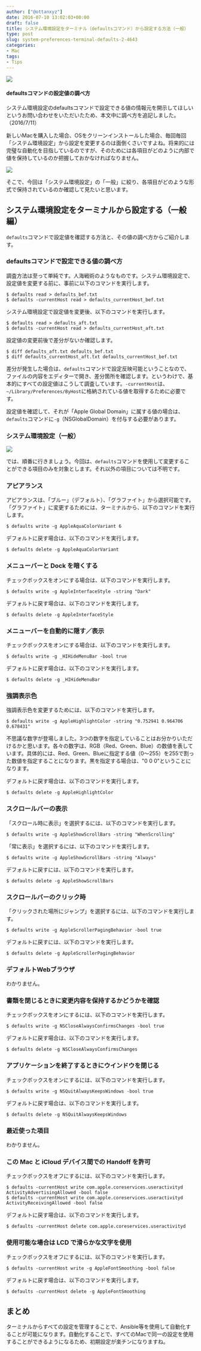```yaml
---
author: ["@ottanxyz"]
date: 2016-07-10 13:02:03+00:00
draft: false
title: システム環境設定をターミナル（defaultsコマンド）から設定する方法（一般）
type: post
slug: system-preferences-terminal-defaults-2-4643
categories:
- Mac
tags:
- Tips
---
```


![](/uploads/2016/07/160710-5782414370ec5.jpg)









#### defaultsコマンドの設定値の調べ方




システム環境設定のdefaultsコマンドで設定できる値の情報元を開示してほしいというお問い合わせをいただいたため、本文中に調べ方を追記しました。（2016/7/11）








新しいMacを購入した場合、OSをクリーンインストールした場合、毎回毎回「システム環境設定」から設定を変更するのは面倒くさいですよね。将来的には完璧な自動化を目指しているのですが、そのためには各項目がどのように内部で値を保持しているのか把握しておかなければなりません。





![](/uploads/2016/07/160710-5782414f09ee9.png)






そこで、今回は「システム環境設定」の「一般」に絞り、各項目がどのような形式で保持されているのか確認して見たいと思います。





## システム環境設定をターミナルから設定する（一般編）





`defaults`コマンドで設定値を確認する方法と、その値の調べ方からご紹介します。





### defaultsコマンドで設定できる値の調べ方





調査方法は至って単純です。人海戦術のようなものです。システム環境設定で、設定値を変更する前に、事前に以下のコマンドを実行します。




    
    $ defaults read > defaults_bef.txt
    $ defaults -currentHost read > defaults_currentHost_bef.txt





システム環境設定で設定値を変更後、以下のコマンドを実行します。




    
    $ defaults read > defaults_aft.txt
    $ defaults -currentHost read > defaults_currentHost_aft.txt





設定値の変更前後で差分がないか確認します。




    
    $ diff defaults_aft.txt defaults_bef.txt
    $ diff defaults_currentHost_aft.txt defaults_currentHost_bef.txt





差分が発生した場合は、`defaults`コマンドで設定反映可能ということなので、ファイルの内容をエディターで開き、差分箇所を確認します。というわけで、基本的にすべての設定値はこうして調査しています。`-currentHost`は、`~/Library/Preferences/ByHost`に格納されている値を取得するために必要です。





設定値を確認して、それが「Apple Global Domain」に属する値の場合は、`defaults`コマンドに`-g`（NSGlobalDomain）を付与する必要があります。





### システム環境設定（一般）





![](/uploads/2016/07/160710-57824156abd26.png)






では、順番に行きましょう。今回は、`defaults`コマンドを使用して変更することができる項目のみを対象とします。それ以外の項目については不明です。





### アピアランス





アピアランスは、「ブルー」（デフォルト）、「グラファイト」から選択可能です。「グラファイト」に変更するためには、ターミナルから、以下のコマンドを実行します。




    
    $ defaults write -g AppleAquaColorVariant 6





デフォルトに戻す場合は、以下のコマンドを実行します。




    
    $ defaults delete -g AppleAquaColorVariant





### メニューバーと Dock を暗くする





チェックボックスをオンにする場合は、以下のコマンドを実行します。




    
    $ defaults write -g AppleInterfaceStyle -string "Dark"





デフォルトに戻す場合は、以下のコマンドを実行します。




    
    $ defaults delete -g AppleInterfaceStyle  





### メニューバーを自動的に隠す／表示





チェックボックスをオンにする場合は、以下のコマンドを実行します。




    
    $ defaults write -g _HIHideMenuBar -bool true





デフォルトに戻す場合は、以下のコマンドを実行します。




    
    $ defaults delete -g _HIHideMenuBar





### 強調表示色





強調表示色を変更するためには、以下のコマンドを実行します。




    
    $ defaults write -g AppleHighlightColor -string "0.752941 0.964706 0.678431"





不思議な数字が登場しました。3つの数字を指定していることはお分かりいただけるかと思います。各々の数字は、RGB（Red、Green、Blue）の数値を表しています。具体的には、Red、Green、Blueに指定する値（0〜255）を255で割った数値を指定することになります。黒を指定する場合は、"0 0 0"ということになります。





デフォルトに戻す場合は、以下のコマンドを実行します。




    
    $ defaults delete -g AppleHighlightColor





### スクロールバーの表示





「スクロール時に表示」を選択するには、以下のコマンドを実行します。




    
    $ defaults write -g AppleShowScrollBars -string "WhenScrolling"





「常に表示」を選択するには、以下のコマンドを実行します。




    
    $ defaults write -g AppleShowScrollBars -string "Always"





デフォルトに戻すには、以下のコマンドを実行します。




    
    $ defaults delete -g AppleShowScrollBars





### スクロールバーのクリック時





「クリックされた場所にジャンプ」を選択するには、以下のコマンドを実行します。




    
    $ defaults write -g AppleScrollerPagingBehavior -bool true





デフォルトに戻すには、以下のコマンドを実行します。




    
    $ defaults delete -g AppleScrollerPagingBehavior





### デフォルトWebブラウザ





わかりません。





### 書類を閉じるときに変更内容を保持するかどうかを確認





チェックボックスをオンにするには、以下のコマンドを実行します。




    
    $ defaults write -g NSCloseAlwaysConfirmsChanges -bool true





デフォルトに戻す場合は、以下のコマンドを実行します。




    
    $ defaults delete -g NSCloseAlwaysConfirmsChanges





### アプリケーションを終了するときにウインドウを閉じる





チェックボックスをオンにするには、以下のコマンドを実行します。




    
    $ defaults write -g NSQuitAlwaysKeepsWindows -bool true





デフォルトに戻す場合は、以下のコマンドを実行します。




    
    $ defaults delete -g NSQuitAlwaysKeepsWindows





### 最近使った項目





わかりません。





### この Mac と iCloud デバイス間での Handoff を許可





チェックボックスをオフにするには、以下のコマンドを実行します。




    
    $ defaults -currentHost write com.apple.coreservices.useractivityd ActivityAdvertisingAllowed -bool false
    $ defaults -currentHost write com.apple.coreservices.useractivityd ActivityReceivingAllowed -bool false





デフォルトに戻す場合は、以下のコマンドを実行します。




    
    $ defaults -currentHost delete com.apple.coreservices.useractivityd





### 使用可能な場合は LCD で滑らかな文字を使用





チェックボックスをオフにするには、以下のコマンドを実行します。




    
    $ defaults -currentHost write -g AppleFontSmoothing -bool false





デフォルトに戻す場合は、以下のコマンドを実行します。




    
    $ defaults -currentHost delete -g AppleFontSmoothing





## まとめ





ターミナルからすべての設定を管理することで、Ansible等を使用して自動化することが可能になります。自動化することで、すべてのMacで同一の設定を使用することができるようになるため、初期設定が楽チンになりますね。
